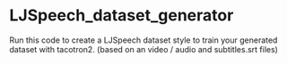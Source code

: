 # LJSpeech_dataset_generator
Run this code to create a LJSpeech dataset style to train your generated dataset with tacotron2. (based on an video / audio and subtitles.srt files)
